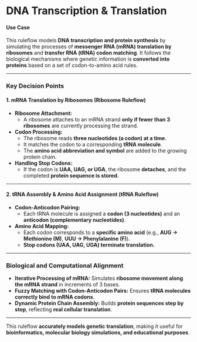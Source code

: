 # DNA Transcription & Translation

#### **Use Case**  
This ruleflow models **DNA transcription and protein synthesis** by simulating the processes of **messenger RNA (mRNA) translation by ribosomes** and **transfer RNA (tRNA) codon matching**. It follows the biological mechanisms where genetic information is **converted into proteins** based on a set of codon-to-amino acid rules.  

---

### **Key Decision Points**  

#### **1. mRNA Translation by Ribosomes (Ribosome Ruleflow)**  
- **Ribosome Attachment:**  
  - A ribosome attaches to an mRNA strand **only if fewer than 3 ribosomes** are currently processing the strand.  
- **Codon Processing:**  
  - The ribosome reads **three nucleotides (a codon) at a time**.  
  - It matches the codon to a corresponding **tRNA molecule**.  
  - The **amino acid abbreviation and symbol** are added to the growing protein chain.  
- **Handling Stop Codons:**  
  - If the codon is **UAA, UAG, or UGA**, the ribosome **detaches**, and the completed **protein sequence is stored**.  

---

#### **2. tRNA Assembly & Amino Acid Assignment (tRNA Ruleflow)**  
- **Codon-Anticodon Pairing:**  
  - Each tRNA molecule is assigned a **codon (3 nucleotides)** and an **anticodon (complementary nucleotides)**.  
- **Amino Acid Mapping:**  
  - Each codon corresponds to a **specific amino acid** (e.g., **AUG → Methionine (M)**, **UUU → Phenylalanine (F)**).  
  - **Stop codons (UAA, UAG, UGA) terminate translation.**  

---

### **Biological and Computational Alignment**  
- **Iterative Processing of mRNA:** Simulates **ribosome movement along the mRNA strand** in increments of 3 bases.  
- **Fuzzy Matching with Codon-Anticodon Pairs:** Ensures **tRNA molecules correctly bind to mRNA codons**.  
- **Dynamic Protein Chain Assembly:** Builds **protein sequences step by step**, reflecting **real cellular translation**.  

---

This ruleflow **accurately models genetic translation**, making it useful for **bioinformatics, molecular biology simulations, and educational purposes**.
